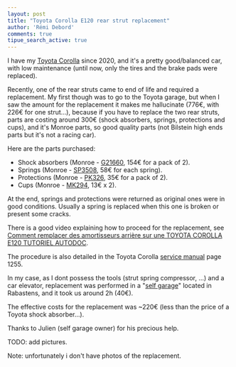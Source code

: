 ```yaml
---
layout: post
title: "Toyota Corolla E120 rear strut replacement"
author: 'Rémi Debord'
comments: true
tipue_search_active: true
---
```

I have my [Toyota Corolla](https://en.wikipedia.org/wiki/Toyota_Corolla_(E120)) since 2020, and it's a pretty good/balanced car, with low maintenance (until now, only the tires and the brake pads were replaced).

Recently, one of the rear struts came to end of life and required a replacement.
My first though was to go to the Toyota garage, but when I saw the amount for the replacement it makes me hallucinate (776€, with 226€ for one strut...), because if you have to replace the two rear struts, parts are costing around 300€ (shock absorbers, springs, protections and cups), and it's Monroe parts, so good quality parts (not Bilstein high ends parts but it's not a racing car).

Here are the parts purchased:
- Shock absorbers (Monroe - [G21660](https://www.oscaro.com/jeu-de-2-amortisseurs-monroe-g21660-4076793-3539-p#/?vid=23273&vident=bSmUgc3VpcyBEaW9ueXNvc3JgwiGpe-6uOqI_Zqf_jFMngyaNAKPq_GUHLvrI93_4), 154€ for a pack of 2).
- Springs (Monroe - [SP3508](https://www.oscaro.com/jeu-de-2-ressorts-de-suspension-monroe-sp3508-2701671-188-p#/?vid=23273&vident=bSmUgc3VpcyBEaW9ueXNvc3JgwiGpe-6uOqI_Zqf_jFMngyaNAKPq_GUHLvrI93_4), 58€ for each spring).
- Protections (Monroe - [PK326](https://www.oscaro.com/kit-de-protection-contre-la-poussiere-amortisseur-monroe-pk326-6163139-919-p#/?vid=23273&vident=bSmUgc3VpcyBEaW9ueXNvc3JgwiGpe-6uOqI_Zqf_jFMngyaNAKPq_GUHLvrI93_4), 35€ for a pack of 2).
- Cups (Monroe - [MK294](https://www.oscaro.com/kit-de-butee-de-suspension-monroe-mk294-4389907-1180-p#/?vid=23273&vident=bSmUgc3VpcyBEaW9ueXNvc3JgwiGpe-6uOqI_Zqf_jFMngyaNAKPq_GUHLvrI93_4), 13€ x 2).

At the end, springs and protections were returned as original ones were in good conditions. 
Usually a spring is replaced when this one is broken or present some cracks. 

There is a good video explaining how to proceed for the replacement, see [Comment remplacer des amortisseurs arrière sur une TOYOTA COROLLA E120 TUTORIEL AUTODOC](https://youtu.be/LApdLJzJ4Mk?si=QyeaerVrQRqx2olA).  

The procedure is also detailed in the Toyota Corolla [service manual](../../../uploads/9th-gen-toyota-corolla-zze130-service-manual-2003-2008.pdf) page 1255.

In my case, as I dont possess the tools (strut spring compressor, ...) and a car elevator, replacement was performed in a "[self garage](https://www.selfgarage.org/garages-par-departement/liste-garage-Tarn.html)" located in Rabastens, and it took us around 2h (40€).

The effective costs for the replacement was ~220€ (less than the price of a Toyota shock absorber...).

Thanks to Julien (self garage owner) for his precious help.

TODO: add pictures.

Note: unfortunately i don't have photos of the replacement.